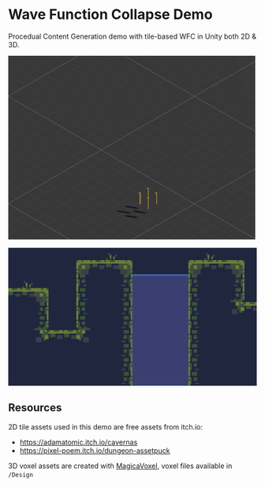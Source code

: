# Wave Function Collapse Demo
Procedual Content Generation demo with tile-based WFC in Unity both 2D & 3D.

![](./docs/res/2020-12-25-5.gif)

![](./docs/res/2020-12-28-8.gif)

## Resources

2D tile assets used in this demo are free assets from itch.io:
- https://adamatomic.itch.io/cavernas
- https://pixel-poem.itch.io/dungeon-assetpuck


3D voxel assets are created with [MagicaVoxel](https://ephtracy.github.io/), 
voxel files available in `/Design`



